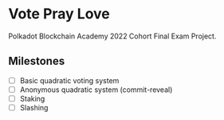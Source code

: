 # Vote Pray Love

Polkadot Blockchain Academy 2022 Cohort Final Exam Project.

## Milestones
- [ ] Basic quadratic voting system
- [ ] Anonymous quadratic system (commit-reveal)
- [ ] Staking
- [ ] Slashing
